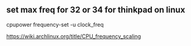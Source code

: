 

## set max freq for 32 or 34 for thinkpad on linux
cpupower frequency-set -u clock_freq

https://wiki.archlinux.org/title/CPU_frequency_scaling